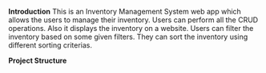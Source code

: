 **Introduction**
This is an Inventory Management System web app which allows the users to manage their inventory. Users can perform all the CRUD operations. Also it displays the inventory on a website. Users can filter the inventory based on some given filters. They can sort the inventory using different sorting criterias.

**Project Structure**

